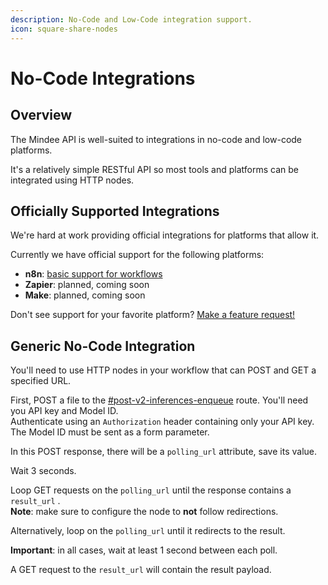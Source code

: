 ```yaml
---
description: No-Code and Low-Code integration support.
icon: square-share-nodes
---
```


# No-Code Integrations

## Overview

The Mindee API is well-suited to integrations in no-code and low-code platforms.

It's a relatively simple RESTful API so most tools and platforms can be integrated using HTTP nodes.

## Officially Supported Integrations

We're hard at work providing official integrations for platforms that allow it.

Currently we have official support for the following platforms:

* **n8n**: [basic support for workflows](n8n-workflows.md)
* **Zapier**: planned, coming soon
* **Make**: planned, coming soon

Don't see support for your favorite platform? [Make a feature request!](https://feedback.mindee.com/?b=682f69c9e2404756e7e68d1c)

## Generic No-Code Integration

You'll need to use HTTP nodes in your workflow that can POST and GET a specified URL.

First, POST a file to the [#post-v2-inferences-enqueue](../api-reference.md#post-v2-inferences-enqueue "mention") route. You'll need you API key and Model ID.\
Authenticate using an `Authorization` header containing only your API key.\
The Model ID must be sent as a form parameter.

In this POST response, there will be a `polling_url` attribute, save its value.

Wait 3 seconds.

Loop GET requests on the `polling_url` until the response contains a `result_url` .\
**Note**: make sure to configure the node to **not** follow redirections.

Alternatively, loop on the `polling_url` until it redirects to the result.

**Important**: in all cases, wait at least 1 second between each poll.

A GET request to the `result_url` will contain the result payload.
